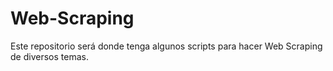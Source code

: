 # Web-Scraping
Este repositorio será donde tenga algunos scripts para hacer Web Scraping de diversos temas.
